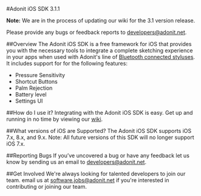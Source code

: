 #Adonit iOS SDK 3.1.1

**Note:** We are in the process of updating our wiki for the 3.1 version release.

Please provide any bugs or feedback reports to [developers@adonit.net](mailto:developers@adonit.net).

##Overview
The Adonit iOS SDK is a free framework for iOS that provides you with the necessary tools to integrate a complete sketching experience in your apps when used with Adonit's line of [Bluetooth connected styluses](http://adonit.net/jot). It includes support for for the following features:

- Pressure Sensitivity
- Shortcut Buttons
- Palm Rejection
- Battery level
- Settings UI


##How do I use it?
Integrating with the Adonit iOS SDK is easy. Get up and running in no time by viewing our [wiki](https://github.com/Adonit/Adonit-iOS-SDK/wiki).

##What versions of iOS are Supported?
The Adonit iOS SDK supports iOS 7.x, 8.x, and 9.x. Note: All future versions of this SDK will no longer support iOS 7.x.

##Reporting Bugs
If you’ve uncovered a bug or have any feedback let us know by sending us an email to [developers@adonit.net](mailto:developers@adonit.net).

##Get Involved
We're always looking for talented developers to join our team. email us at [software.jobs@adonit.net](mailto:software.jobs@adonit.net) if you're interested in contributing or joining our team.

